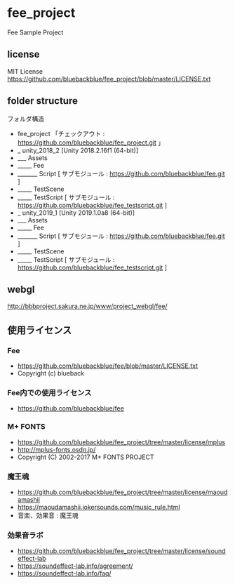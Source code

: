 # fee_project
Fee Sample Project

## license
MIT License
https://github.com/bluebackblue/fee_project/blob/master/LICENSE.txt

## folder structure
フォルダ構造
* fee_project 「チェックアウト : https://github.com/bluebackblue/fee_project.git 」
* _ unity_2018_2 [Unity 2018.2.16f1 (64-bit)]
* ___ Assets
* _____ Fee
* _______ Script [ サブモジュール : https://github.com/bluebackblue/fee.git ]
* _____ TestScene
* _____ TestScript [ サブモジュール : https://github.com/bluebackblue/fee_testscript.git ]
* _ unity_2019_1 [Unity 2019.1.0a8 (64-bit)]
* ___ Assets
* _____ Fee
* _______ Script [ サブモジュール : https://github.com/bluebackblue/fee.git ]
* _____ TestScene
* _____ TestScript [ サブモジュール : https://github.com/bluebackblue/fee_testscript.git ]

## webgl
http://bbbproject.sakura.ne.jp/www/project_webgl/fee/

## 使用ライセンス

### Fee
* https://github.com/bluebackblue/fee/blob/master/LICENSE.txt
* Copyright (c) blueback

### Fee内での使用ライセンス
* https://github.com/bluebackblue/fee

### M+ FONTS
* https://github.com/bluebackblue/fee_project/tree/master/license/mplus
* http://mplus-fonts.osdn.jp/
* Copyright (C) 2002-2017 M+ FONTS PROJECT

### 魔王魂
* https://github.com/bluebackblue/fee_project/tree/master/license/maoudamashii
* https://maoudamashii.jokersounds.com/music_rule.html
* 音楽、効果音 : 魔王魂

### 効果音ラボ
* https://github.com/bluebackblue/fee_project/tree/master/license/soundeffect-lab
* https://soundeffect-lab.info/agreement/
* https://soundeffect-lab.info/faq/

